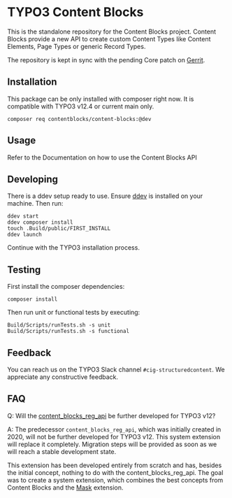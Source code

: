 # TYPO3 Content Blocks

This is the standalone repository for the Content Blocks project. Content Blocks
provide a new API to create custom Content Types like Content Elements, Page
Types or generic Record Types.

The repository is kept in sync with the pending Core patch on
[Gerrit](https://review.typo3.org/c/Packages/TYPO3.CMS/+/77518).

## Installation

This package can be only installed with composer right now. It is compatible
with TYPO3 v12.4 or current main only.

```
composer req contentblocks/content-blocks:@dev
```

## Usage

Refer to the Documentation on how to use the Content Blocks API

## Developing

There is a ddev setup ready to use. Ensure [ddev](https://github.com/ddev/ddev)
is installed on your machine. Then run:

```
ddev start
ddev composer install
touch .Build/public/FIRST_INSTALL
ddev launch
```

Continue with the TYPO3 installation process.

## Testing

First install the composer dependencies:

```
composer install
```

Then run unit or functional tests by executing:

```
Build/Scripts/runTests.sh -s unit
Build/Scripts/runTests.sh -s functional
```

## Feedback

You can reach us on the TYPO3 Slack channel `#cig-structuredcontent`. We
appreciate any constructive feedback.

## FAQ

Q: Will the [content_blocks_reg_api](https://github.com/TYPO3-Initiatives/content-block-registration-api)
be further developed for TYPO3 v12?

A: The predecessor `content_blocks_reg_api`, which was initially created in 2020,
will not be further developed for TYPO3 v12. This system extension will replace
it completely. Migration steps will be provided as soon as we will reach a stable
development state.

This extension has been developed entirely from scratch and has, besides the
initial concept, nothing to do with the content_blocks_reg_api. The goal was to
create a system extension, which combines the best concepts from Content Blocks
and the [Mask](https://github.com/Gernott/mask) extension.
